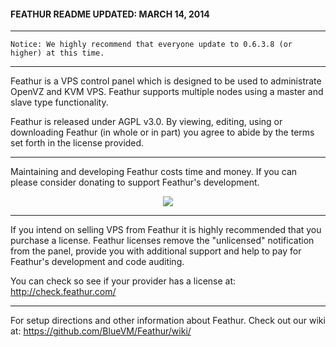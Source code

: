 #### FEATHUR README UPDATED: MARCH 14, 2014

---------------------------------------

`Notice: We highly recommend that everyone update to 0.6.3.8 (or higher) at this time.`

---------------------------------------

Feathur is a VPS control panel which is
designed to be used to administrate OpenVZ
and KVM VPS. Feathur supports multiple nodes
using a master and slave type functionality.

Feathur is released under AGPL v3.0. By 
viewing, editing, using or downloading Feathur
(in whole or in part) you agree to abide by
the terms set forth in the license provided.

---------------------------------------

Maintaining and developing Feathur costs time and money. If you can please consider donating to support Feathur's development.

<div align="center"><a href="https://www.paypal.com/cgi-bin/webscr?cmd=_s-xclick&hosted_button_id=U5NNKRY7X2JQW" target="_blank"><img src="https://www.paypalobjects.com/en_US/i/btn/btn_donateCC_LG.gif"></a></div>

---------------------------------------

If you intend on selling VPS from Feathur it is highly recommended that you purchase a license. Feathur licenses remove the "unlicensed" notification from the panel, provide you with additional support and help to pay for Feathur's development and code auditing. 

You can check so see if your provider has a license at: http://check.feathur.com/

---------------------------------------

For setup directions and other information about
Feathur. Check out our wiki at:
https://github.com/BlueVM/Feathur/wiki/

